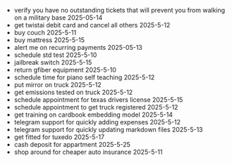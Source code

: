 - verify you have no outstanding tickets that will prevent you from walking on a military base 2025-05-14
- get twistai debit card and cancel all others 2025-5-12
- buy couch 2025-5-11
- buy mattress 2025-5-15
- alert me on recurring payments 2025-05-13
- schedule std test 2025-5-10
- jailbreak switch 2025-5-15
- return gfiber equipment 2025-5-10
- schedule time for piano self teaching 2025-5-12 
- put mirror on truck 2025-5-12
- get emissions tested on truck 2025-5-12
- schedule appointment for texas drivers license 2025-5-15 
- schedule appointment to get truck registered 2025-5-12
- get training on cardbook embedding model 2025-5-14
- telegram support for quickly adding expenses 2025-5-12
- telegram support for quickly updating markdown files 2025-5-13
- get fitted for tuxedo 2025-5-17
- cash deposit for appartment 2025-5-25
- shop around for cheaper auto insurance 2025-5-11
